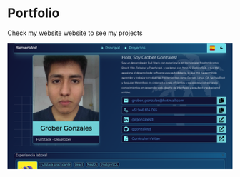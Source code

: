 # Portfolio

Check <a href="https://ggonzalesd.github.io/portfolio/?lang=en" target='_blank'>my website</a> website to see my projects

![website screenshot](./resources/readme.png)
